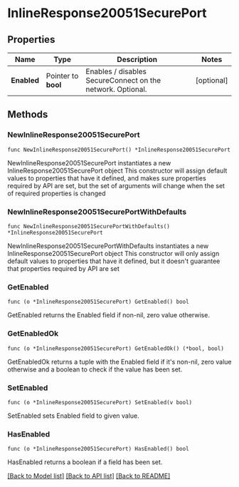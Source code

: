 # InlineResponse20051SecurePort

## Properties

Name | Type | Description | Notes
------------ | ------------- | ------------- | -------------
**Enabled** | Pointer to **bool** | Enables / disables SecureConnect on the network. Optional. | [optional] 

## Methods

### NewInlineResponse20051SecurePort

`func NewInlineResponse20051SecurePort() *InlineResponse20051SecurePort`

NewInlineResponse20051SecurePort instantiates a new InlineResponse20051SecurePort object
This constructor will assign default values to properties that have it defined,
and makes sure properties required by API are set, but the set of arguments
will change when the set of required properties is changed

### NewInlineResponse20051SecurePortWithDefaults

`func NewInlineResponse20051SecurePortWithDefaults() *InlineResponse20051SecurePort`

NewInlineResponse20051SecurePortWithDefaults instantiates a new InlineResponse20051SecurePort object
This constructor will only assign default values to properties that have it defined,
but it doesn't guarantee that properties required by API are set

### GetEnabled

`func (o *InlineResponse20051SecurePort) GetEnabled() bool`

GetEnabled returns the Enabled field if non-nil, zero value otherwise.

### GetEnabledOk

`func (o *InlineResponse20051SecurePort) GetEnabledOk() (*bool, bool)`

GetEnabledOk returns a tuple with the Enabled field if it's non-nil, zero value otherwise
and a boolean to check if the value has been set.

### SetEnabled

`func (o *InlineResponse20051SecurePort) SetEnabled(v bool)`

SetEnabled sets Enabled field to given value.

### HasEnabled

`func (o *InlineResponse20051SecurePort) HasEnabled() bool`

HasEnabled returns a boolean if a field has been set.


[[Back to Model list]](../README.md#documentation-for-models) [[Back to API list]](../README.md#documentation-for-api-endpoints) [[Back to README]](../README.md)


